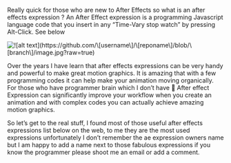 Really quick for those who are new to After Effects so what is an after effects expression ?
An After Effect expression is a programming Javascript language code that you insert in any “Time-Vary stop watch” by pressing Alt-Click. See below

![!\[alt text\](https://github.com/\[username\]/\[reponame\]/blob/\[branch\]/image.jpg?raw=true)](https://blog.motionisland.com/wp-content/uploads/2016/04/after-effect-expression-example.gif)


Over the years I have learn that after effects expressions can be very handy and powerful to make great motion graphics. It is amazing that with a few programming codes it can help make your animation moving organically. For those who have programmer brain which I don’t have 🙂 After effect Expression  can significantly improve your workflow when you create an animation and with complex codes you can
actually achieve amazing motion graphics.

So let’s get to the real stuff, I found most of those useful after effects expressions list below on the web, to me they are the most used expressions unfortunately I don’t remember the ae expression owners name but I am happy to add a name next to those fabulous expressions if you know the programmer please shoot me an email or add a comment.